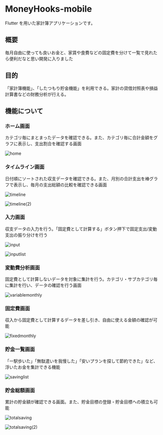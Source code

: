 # MoneyHooks-mobile

Flutter を用いた家計簿アプリケーションです。

## 概要

毎月自由に使っても良いお金と、家賃や食費などの固定費を分けて一覧で見れたら便利だなと思い開発に入りました

## 目的

「家計簿機能」、「したつもり貯金機能」を利用できる。家計の貸借対照表や損益計算書などの財務分析が行える。

## 機能について

### ホーム画面

カテゴリ毎にまとまったデータを確認できる。また、カテゴリ毎に合計金額をグラフに表示し、支出割合を確認する画面

![home](https://user-images.githubusercontent.com/93502995/235864090-1a71d98a-0594-4215-9354-10a3c7633285.png)

### タイムライン画面

日付順にソートされた収支データを確認できる。また、月別の合計支出を棒グラフで表示し、毎月の支出総額の比較を確認できる画面

![timeline](https://user-images.githubusercontent.com/93502995/235864127-01d49506-ed8c-4d4b-aba6-e4c1aae52ca8.png)

![timeline(2)](https://user-images.githubusercontent.com/93502995/235864779-ab55aacf-5108-42d9-bbdc-6fa3313c44b9.png)

### 入力画面

収支データの入力を行う。「固定費として計算する」ボタン押下で固定支出/変動支出の振り分けを行う

![input](https://user-images.githubusercontent.com/93502995/235864171-49d26d5c-f2b9-4c87-b1f6-86c46c2161ba.png)

![inputlist](https://user-images.githubusercontent.com/93502995/235864181-f6e8ecaf-2ae9-400c-961b-a4bcc1e0a151.png)

### 変動費分析画面

固定費として計算しないデータを対象に集計を行う。カテゴリ・サブカテゴリ毎に集計を行い、データの確認を行う画面

![variablemonthly](https://user-images.githubusercontent.com/93502995/235864211-886d778e-c462-4a1e-bfee-fbf684fc0e6b.png)

### 固定費画面

収入から固定費として計算するデータを差し引き、自由に使える金額の確認が可能

![fixedmonthly](https://user-images.githubusercontent.com/93502995/235864232-2a0f89b7-d899-4701-adaf-fdf0cda1cfdd.png)

### 貯金一覧画面

「一駅歩いた」「無駄遣いを我慢した」「安いプランを探して節約できた」など、浮いたお金を集計できる機能

![savinglist](https://user-images.githubusercontent.com/93502995/235864278-1881f82b-ecb8-408b-a5f1-c9dcde8c4cf7.png)

### 貯金総額画面

累計の貯金額が確認できる画面。また、貯金目標の登録・貯金目標への積立も可能

![totalsaving](https://user-images.githubusercontent.com/93502995/235864318-b46c8c3c-2cb6-4707-9956-78f3602541e6.png)

![totalsaving(2)](https://user-images.githubusercontent.com/93502995/235864323-3378011f-beb7-4c75-809e-dc148038671e.png)
